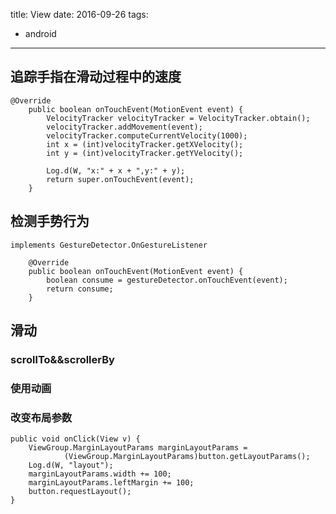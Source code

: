 title: View
date: 2016-09-26
tags:
- android
 
---
## 追踪手指在滑动过程中的速度
	@Override
	    public boolean onTouchEvent(MotionEvent event) {
	        VelocityTracker velocityTracker = VelocityTracker.obtain();
	        velocityTracker.addMovement(event);
	        velocityTracker.computeCurrentVelocity(1000);
	        int x = (int)velocityTracker.getXVelocity();
	        int y = (int)velocityTracker.getYVelocity();
	
	        Log.d(W, "x:" + x + ",y:" + y);
	        return super.onTouchEvent(event);
	    }

## 检测手势行为

	implements GestureDetector.OnGestureListener

		@Override
	    public boolean onTouchEvent(MotionEvent event) {	
	        boolean consume = gestureDetector.onTouchEvent(event);
	        return consume;
	    }
## 滑动
### scrollTo&&scrollerBy
### 使用动画
### 改变布局参数


    public void onClick(View v) {
        ViewGroup.MarginLayoutParams marginLayoutParams =
                (ViewGroup.MarginLayoutParams)button.getLayoutParams();
        Log.d(W, "layout");
        marginLayoutParams.width += 100;
        marginLayoutParams.leftMargin += 100;
        button.requestLayout();
    }